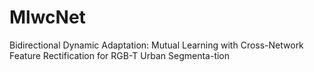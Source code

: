 # MlwcNet
Bidirectional Dynamic Adaptation: Mutual Learning with Cross-Network Feature Rectification for RGB-T Urban Segmenta-tion
